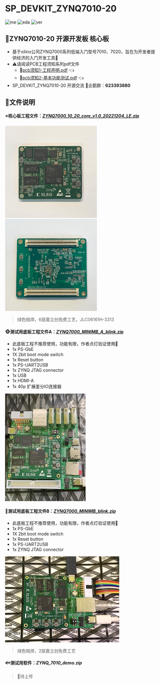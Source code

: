# SP_DEVKIT_ZYNQ7010-20
![me](https://img.shields.io/badge/2022/12-Spray0-blue) ![eda](https://img.shields.io/badge/EDA-KiCad-red) ![ver](https://img.shields.io/badge/Version-1.0-green)

## 🤖ZYNQ7010-20 开源开发板 核心板
* 基于xilinx公司ZYNQ7000系列低端入门型号7010、7020，旨在为开发者提供经济的入门开发工具🌱
* ⚠️请阅读PCB工程须知系列pdf文件
  - 📄[pcb须知1-工程声明.pdf](https://github.com/Spray0/SP_DEVKIT_ZYNQ7010-20/blob/main/%E3%80%90%E9%87%8D%E8%A6%81%E3%80%91pcb%E9%A1%BB%E7%9F%A51-%E5%B7%A5%E7%A8%8B%E5%A3%B0%E6%98%8E.pdf) 👈
  - 📄[pcb须知2-基本功能测试.pdf](https://github.com/Spray0/SP_DEVKIT_ZYNQ7010-20/blob/main/%E3%80%90%E9%87%8D%E8%A6%81%E3%80%91pcb%E9%A1%BB%E7%9F%A52-%E5%9F%BA%E6%9C%AC%E5%8A%9F%E8%83%BD%E6%B5%8B%E8%AF%95.pdf) 👈
* SP_DEVKIT_ZYNQ7010-20 开源交流 🐧企鹅群：**623393880**

## 📁文件说明
#### ⭐核心板工程文件：[*ZYNQ7000_10_20_core_v1.0_20221204_LE.zip*](https://github.com/Spray0/SP_DEVKIT_ZYNQ7010-20/blob/main/ZYNQ7000_10_20_core_v1.0_20221204_LE.zip)
<img src=".\image\zynq_01.JPG" height = "300" alt="brd1" />  <img src=".\image\zynq_02.JPG" height = "300" alt="brd2" />

> 绿色阻焊，6层嘉立创免费工艺，JLC06161H-3313

#### 🐵测试用底板工程文件A：[*ZYNQ7000_MINIMB_A_blink.zip*](https://github.com/Spray0/SP_DEVKIT_ZYNQ7010-20/blob/main/ZYNQ7000_MINIMB_A_blink.zip)
* 此底板工程不推荐使用，功能有限，作者点灯验证使用🐸
* 1x PS-GbE
* 1X 2bit boot mode switch
* 1x Reset button
* 1x PS-UART2USB
* 1x ZYNQ JTAG connector
* 1x USB
* 1x HDMI-A
* 1x 40p 扩展差分IO连接器
<img src=".\image\zynq_minimb_a.JPG" height = "350" alt="brd" />

#### 🐢测试用底板工程文件B：[*ZYNQ7000_MINIMB_blink.zip*](https://github.com/Spray0/SP_DEVKIT_ZYNQ7010-20/blob/main/ZYNQ7000_MINIMB_blink.zip)
* 此底板工程不推荐使用，功能有限，作者点灯验证使用🐸
* 1x PS-GbE
* 1X 2bit boot mode switch
* 1x Reset button
* 1x PS-UART2USB
* 1x ZYNQ JTAG connector
<img src=".\image\zynq_minimb.JPG" height = "280" alt="brd" />

> 绿色阻焊，2层嘉立创免费工艺

#### 🐟测试用软件：*ZYNQ_7010_demo.zip*
> 🐌待上传
